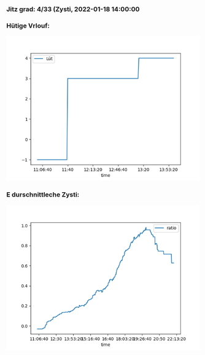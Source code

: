 ### Jitz grad: 4/33 (Zysti, 2022-01-18 14:00:00

### Hütige Vrlouf:
![Graph](Today.png)

### E durschnittleche Zysti:
![Graph](Zysti.png)